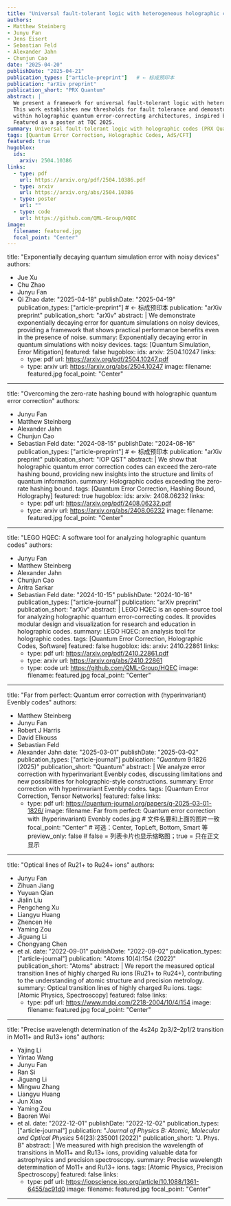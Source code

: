 ```yaml
---
title: "Universal fault-tolerant logic with heterogeneous holographic codes"
authors:
- Matthew Steinberg
- Junyu Fan
- Jens Eisert
- Sebastian Feld
- Alexander Jahn
- Chunjun Cao
date: "2025-04-20"
publishDate: "2025-04-21"
publication_types: ["article-preprint"]   # ← 标成预印本
publication: "arXiv preprint"
publication_short: "PRX Quantum"
abstract: |
  We present a framework for universal fault-tolerant logic with heterogeneous holographic codes. 
  This work establishes new thresholds for fault tolerance and demonstrates logical gate constructions 
  within holographic quantum error-correcting architectures, inspired by AdS/CFT duality. 
  Featured as a poster at TQC 2025.
summary: Universal fault-tolerant logic with holographic codes (PRX Quantum, 2025).
tags: [Quantum Error Correction, Holographic Codes, AdS/CFT]
featured: true
hugoblox:
  ids:
    arxiv: 2504.10386
links:
  - type: pdf
    url: https://arxiv.org/pdf/2504.10386.pdf
  - type: arxiv
    url: https://arxiv.org/abs/2504.10386
  - type: poster
    url: ""
  - type: code
    url: https://github.com/QML-Group/HQEC
image:
  filename: featured.jpg
  focal_point: "Center"
---
```

title: "Exponentially decaying quantum simulation error with noisy devices"
authors:
- Jue Xu
- Chu Zhao
- Junyu Fan
- Qi Zhao
date: "2025-04-18"
publishDate: "2025-04-19"
publication_types: ["article-preprint"]   # ← 标成预印本
publication: "arXiv preprint"
publication_short: "arXiv"
abstract: |
  We demonstrate exponentially decaying error for quantum simulations on noisy devices, 
  providing a framework that shows practical performance benefits even in the presence of noise.
summary: Exponentially decaying error in quantum simulations with noisy devices.
tags: [Quantum Simulation, Error Mitigation]
featured: false
hugoblox:
  ids:
    arxiv: 2504.10247
links:
  - type: pdf
    url: https://arxiv.org/pdf/2504.10247.pdf
  - type: arxiv
    url: https://arxiv.org/abs/2504.10247
image:
  filename: featured.jpg
  focal_point: "Center"
---
title: "Overcoming the zero-rate hashing bound with holographic quantum error correction"
authors:
- Junyu Fan
- Matthew Steinberg
- Alexander Jahn
- Chunjun Cao
- Sebastian Feld
date: "2024-08-15"
publishDate: "2024-08-16"
publication_types: ["article-preprint"]   # ← 标成预印本
publication: "arXiv preprint"
publication_short: "IOP QST"
abstract: |
  We show that holographic quantum error correction codes can exceed the zero-rate hashing bound, 
  providing new insights into the structure and limits of quantum information.
summary: Holographic codes exceeding the zero-rate hashing bound.
tags: [Quantum Error Correction, Hashing Bound, Holography]
featured: true
hugoblox:
  ids:
    arxiv: 2408.06232
links:
  - type: pdf
    url: https://arxiv.org/pdf/2408.06232.pdf
  - type: arxiv
    url: https://arxiv.org/abs/2408.06232
image:
  filename: featured.jpg
  focal_point: "Center"
---
title: "LEGO HQEC: A software tool for analyzing holographic quantum codes"
authors:
- Junyu Fan
- Matthew Steinberg
- Alexander Jahn
- Chunjun Cao
- Aritra Sarkar
- Sebastian Feld
date: "2024-10-15"
publishDate: "2024-10-16"
publication_types: ["article-journal"]
publication: "arXiv preprint"
publication_short: "arXiv"
abstract: |
  LEGO HQEC is an open-source tool for analyzing holographic quantum error-correcting codes. 
  It provides modular design and visualization for research and education in holographic codes.
summary: LEGO HQEC: an analysis tool for holographic codes.
tags: [Quantum Error Correction, Holographic Codes, Software]
featured: false
hugoblox:
  ids:
    arxiv: 2410.22861
links:
  - type: pdf
    url: https://arxiv.org/pdf/2410.22861.pdf
  - type: arxiv
    url: https://arxiv.org/abs/2410.22861
  - type: code
    url: https://github.com/QML-Group/HQEC
image:
  filename: featured.jpg
  focal_point: "Center"
---
title: "Far from perfect: Quantum error correction with (hyperinvariant) Evenbly codes"
authors:
- Matthew Steinberg
- Junyu Fan
- Robert J Harris
- David Elkouss
- Sebastian Feld
- Alexander Jahn
date: "2025-03-01"
publishDate: "2025-03-02"
publication_types: ["article-journal"]
publication: "*Quantum* 9:1826 (2025)"
publication_short: "Quantum"
abstract: |
  We analyze error correction with hyperinvariant Evenbly codes, discussing limitations and 
  new possibilities for holographic-style constructions.
summary: Error correction with hyperinvariant Evenbly codes.
tags: [Quantum Error Correction, Tensor Networks]
featured: false
links:
  - type: pdf
    url: https://quantum-journal.org/papers/q-2025-03-01-1826/
image:
  filename: Far from perfect: Quantum error correction with (hyperinvariant) Evenbly codes.jpg    # 文件名要和上面的图片一致
  focal_point: "Center"     # 可选：Center, TopLeft, Bottom, Smart 等
  preview_only: false       # false = 列表卡片也显示缩略图；true = 只在正文显示
---
title: "Optical lines of Ru21+ to Ru24+ ions"
authors:
- Junyu Fan
- Zihuan Jiang
- Yuyuan Qian
- Jialin Liu
- Pengcheng Xu
- Liangyu Huang
- Zhencen He
- Yaming Zou
- Jiguang Li
- Chongyang Chen
- et al.
date: "2022-09-01"
publishDate: "2022-09-02"
publication_types: ["article-journal"]
publication: "*Atoms* 10(4):154 (2022)"
publication_short: "Atoms"
abstract: |
  We report the measured optical transition lines of highly charged Ru ions (Ru21+ to Ru24+), 
  contributing to the understanding of atomic structure and precision metrology.
summary: Optical transition lines of highly charged Ru ions.
tags: [Atomic Physics, Spectroscopy]
featured: false
links:
  - type: pdf
    url: https://www.mdpi.com/2218-2004/10/4/154
image:
  filename: featured.jpg
  focal_point: "Center"
---
title: "Precise wavelength determination of the 4s24p 2p3/2–2p1/2 transition in Mo11+ and Ru13+ ions"
authors:
- Yajing Li
- Yintao Wang
- Junyu Fan
- Ran Si
- Jiguang Li
- Mingwu Zhang
- Liangyu Huang
- Jun Xiao
- Yaming Zou
- Baoren Wei
- et al.
date: "2022-12-01"
publishDate: "2022-12-02"
publication_types: ["article-journal"]
publication: "*Journal of Physics B: Atomic, Molecular and Optical Physics* 54(23):235001 (2022)"
publication_short: "J. Phys. B"
abstract: |
  We measured with high precision the wavelength of transitions in Mo11+ and Ru13+ ions, 
  providing valuable data for astrophysics and precision spectroscopy.
summary: Precise wavelength determination of Mo11+ and Ru13+ ions.
tags: [Atomic Physics, Precision Spectroscopy]
featured: false
links:
  - type: pdf
    url: https://iopscience.iop.org/article/10.1088/1361-6455/ac91d0
image:
  filename: featured.jpg
  focal_point: "Center"
---
